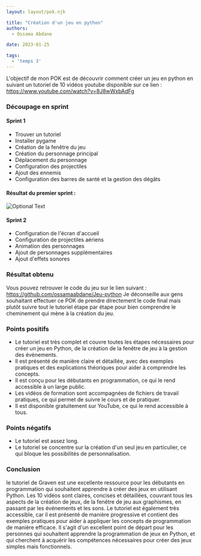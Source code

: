 ```yaml
---
layout: layout/pok.njk

title: "Création d'un jeu en python"
authors:
  - Ossama Abdane

date: 2023-01-25

tags:
  - 'temps 3'
---
```


<!-- Début Résumé -->
L'objectif de mon POK est de découvrir comment créer un jeu en python en suivant un tutoriel de 10 vidéos youtube disponible sur ce lien : https://www.youtube.com/watch?v=8J8wWxbAdFg 
<!-- fin résumé -->


### Découpage en sprint 

#### Sprint 1
* Trouver un tutoriel 
* Installer pygame 
* Création de la fenêtre du jeu
* Création du personnage principal
* Déplacement du personnage 
* Configuration des projectiles 
* Ajout des ennemis 
* Configuration des barres de santé et la gestion des dégâts 

#### Résultat du premier sprint : 

![Optional Text](../Image.png)


#### Sprint 2

* Configuration de l'écran d'accueil 
* Configuration de projectiles aériens 
* Animation des personnages
* Ajout de personnages supplémentaires 
* Ajout d'effets sonores 


### Résultat obtenu 

Vous pouvez retrouver le code du jeu sur le lien suivant : https://github.com/ossamaabdane/Jeu-python 
Je déconseille aux gens souhaitant effectuer ce POK de prendre directement le code final mais plutôt suivre tout le tutoriel étape par étape pour bien comprendre le cheminement qui mène à la création du jeu. 

### Points positifs

* Le tutoriel est très complet et couvre toutes les étapes nécessaires pour créer un jeu en Python, de la création de la fenêtre de jeu à la gestion des événements.
* Il est présenté de manière claire et détaillée, avec des exemples pratiques et des explications théoriques pour aider à comprendre les concepts.
* Il est conçu pour les débutants en programmation, ce qui le rend accessible à un large public.
* Les vidéos de formation sont accompagnées de fichiers de travail pratiques, ce qui permet de suivre le cours et de pratiquer.
* Il est disponible gratuitement sur YouTube, ce qui le rend accessible à tous.

### Points négatifs

* Le tutoriel est assez long.
* Le tutoriel se concentre sur la création d'un seul jeu en particulier, ce qui bloque les possibilités de personnalisation.

### Conclusion 

le tutoriel de Graven est une excellente ressource pour les débutants en programmation qui souhaitent apprendre à créer des jeux en utilisant Python. Les 10 vidéos sont claires, concises et détaillées, couvrant tous les aspects de la création de jeux, de la fenêtre de jeu aux graphismes, en passant par les événements et les sons.
Le tutoriel est également très accessible, car il est présenté de manière progressive et contient des exemples pratiques pour aider à appliquer les concepts de programmation de manière efficace.
Il s'agit d'un excellent point de départ pour les personnes qui souhaitent apprendre la programmation de jeux en Python, et qui cherchent à acquérir les compétences nécessaires pour créer des jeux simples mais fonctionnels.


